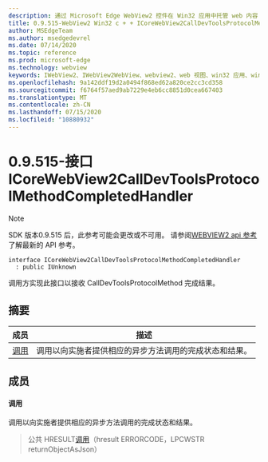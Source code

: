 ```yaml
---
description: 通过 Microsoft Edge WebView2 控件在 Win32 应用中托管 web 内容
title: 0.9.515-WebView2 Win32 c + + ICoreWebView2CallDevToolsProtocolMethodCompletedHandler
author: MSEdgeTeam
ms.author: msedgedevrel
ms.date: 07/14/2020
ms.topic: reference
ms.prod: microsoft-edge
ms.technology: webview
keywords: IWebView2、IWebView2WebView、webview2、web 视图、win32 应用、win32、edge、ICoreWebView2、ICoreWebView2Controller、浏览器控件、边缘 html
ms.openlocfilehash: 9a142ddf19d2a0494f868ed62a820ce2cc3cd358
ms.sourcegitcommit: f6764f57aed9ab7229e4eb6cc8851d0cea667403
ms.translationtype: MT
ms.contentlocale: zh-CN
ms.lasthandoff: 07/15/2020
ms.locfileid: "10880932"
---
```

# 0.9.515-接口 ICoreWebView2CallDevToolsProtocolMethodCompletedHandler 

> [!NOTE]
> SDK 版本0.9.515 后，此参考可能会更改或不可用。 请参阅[WEBVIEW2 api 参考](../../../webview2-api-reference.md)了解最新的 API 参考。

```
interface ICoreWebView2CallDevToolsProtocolMethodCompletedHandler
  : public IUnknown
```

调用方实现此接口以接收 CallDevToolsProtocolMethod 完成结果。

## 摘要

 成员                        | 描述
--------------------------------|---------------------------------------------
[调用](#invoke) | 调用以向实施者提供相应的异步方法调用的完成状态和结果。

## 成员

#### 调用 

调用以向实施者提供相应的异步方法调用的完成状态和结果。

> 公共 HRESULT[调用](#invoke)（hresult ERRORCODE，LPCWSTR returnObjectAsJson）

